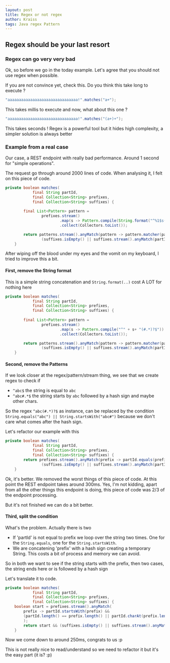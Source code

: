 ```yaml
---
layout: post
title: Regex or not regex
author: Kraiss
tags: Java regex Pattern
---
```


## Regex should be your last resort

### Regex can go very very bad 

Ok, so before we go in the today example. Let's agree that you should not use regex when possible.

If you are not convince yet, check this. Do you think this take long to execute ?

```java
"aaaaaaaaaaaaaaaaaaaaaaaaaaaaaaa!".matches("a+");
```

This takes millis to execute and now, what about this one ?

```java
"aaaaaaaaaaaaaaaaaaaaaaaaaaaaaaa!".matches("(a+)+");
```

This takes seconds ! Regex is a powerful tool but it hides high complexity, a simpler solution is always better

### Example from a real case

Our case, a REST endpoint with really bad performance. Around 1 second for "simple operations". 

The request go through around 2000 lines of code. When analysing it, I felt on this piece of code.

```java
private boolean matches(
            final String partId,
            final Collection<String> prefixes,
            final Collection<String> suffixes) {
			
        final List<Pattern> pattern =
                prefixes.stream()
                        .map(s -> Pattern.compile(String.format("^%1$s(#.*)?$", s)))
                        .collect(Collectors.toList());

        return patterns.stream().anyMatch(pattern -> pattern.matcher(partId).matches()) &&
                (suffixes.isEmpty() || suffixes.stream().anyMatch(partId::endsWith));
    }
```

After wiping off the blood under my eyes and the vomit on my keyboard, I tried to improve this a bit.

#### First, remove the String format

This is a simple string concatenation and `String.format(..)` cost A LOT for nothing here

```java
private boolean matches(
            final String partId,
            final Collection<String> prefixes,
            final Collection<String> suffixes) {
			
        final List<Pattern> pattern =
                prefixes.stream()
                        .map(s -> Pattern.compile("^" + s+ "(#.*)?$"))
                        .collect(Collectors.toList());

        return patterns.stream().anyMatch(pattern -> pattern.matcher(partId).matches()) &&
                (suffixes.isEmpty() || suffixes.stream().anyMatch(partId::endsWith));
    }
```

#### Second, remove the Patterns

If we look closer at the regex/pattern/stream thing, we see that we create regex to check if
 * `^abc$` the string is equal to `abc` 
 * `^abc#.*$` the string starts by `abc` followed by a hash sign and maybe other chars.

So the regex `^abc(#.*)?$` as instance, can be replaced by the condition `String.equals("abc") || String.startsWith("abc#")` because we don't care what comes after the hash sign.

Let's refactor our example with this

```java
private boolean matches(
            final String partId,
            final Collection<String> prefixes,
            final Collection<String> suffixes) {
        return prefixes.stream().anyMatch(prefix -> partId.equals(prefix) || partId.startsWith(prefix + "#")) &&
                (suffixes.isEmpty() || suffixes.stream().anyMatch(partId::endsWith));
    }
```

Ok, it's better. We removed the worst things of this piece of code. At this point the REST endpoint takes around 300ms. Yes, I'm not kidding, apart from all the other things this endpoint is doing, this piece of code was 2/3 of the endpoint processing.

But it's not finished we can do a bit better.

#### Third, split the condition

What's the problem. Actually there is two
 * If 'partId' is not equal to prefix we loop over the string two times. One for the `String.equals`, one for the `String.startsWith`.
 * We are concatening 'prefix' with a hash sign creating a temporary String. This costs a bit of process and memory we can avoid. 

So in both we want to see if the string starts with the prefix, then two cases, the string ends here or is followed by a hash sign

Let's translate it to code.

```java
private boolean matches(
            final String partId,
            final Collection<String> prefixes,
            final Collection<String> suffixes) {
	boolean start = prefixes.stream().anyMatch(
	    prefix -> partId.startsWith(prefix) && 
	    (partId.length() == prefix.length() || partId.charAt(prefix.length()) == '#')
        );
        return start && (suffixes.isEmpty() || suffixes.stream().anyMatch(partId::endsWith));
    }
```

Now we come down to around 250ms, congrats to us :p

This is not really nice to read/understand so we need to refactor it but it's the easy part (it is? :p)

